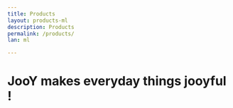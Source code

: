 ```yaml
---
title: Products
layout: products-ml
description: Products
permalink: /products/
lan: ml

---
```


# JooY makes everyday things jooyful !